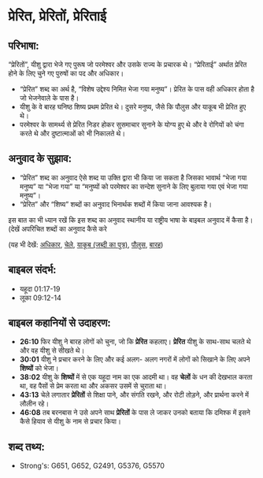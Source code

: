 # प्रेरित, प्रेरितों, प्रेरिताई #

## परिभाषा: ##

“प्रेरितों”, यीशु द्वारा भेजे गए पुरूष जो परमेश्वर और उसके राज्य के प्रचारक थे। “प्रेरिताई” अर्थात प्रेरित होने के लिए चुने गए पुरुषों का पद और अधिकार।

* “प्रेरित” शब्द का अर्थ है, “विशेष उद्देश्य निमित भेजा गया मनुष्य”। प्रेरित के पास वही अधिकार होता है जो भेजनेवाले के पास है।
* यीशु के वे बारह घनिष्ठ शिष्य प्रथम प्रेरित थे। दुसरे मनुष्य, जैसे कि पौलुस और याकूब भी प्रेरित हुए थे।
* परमेश्वर के सामर्थ्य से प्रेरित निडर होकर सुसमाचार सुनाने के योग्य हुए थे और वे रोगियों को चंगा करते थे और दुष्टात्माओं को भी निकालते थे।

## अनुवाद के सुझाव: ##

* “प्रेरित” शब्द का अनुवाद ऐसे शब्द या उक्ति द्वारा भी किया जा सकता है जिसका भावार्थ “भेजा गया मनुष्य” या “भेजा गया” या “मनुष्यों को परमेश्वर का सन्देश सुनाने के लिए बुलाया गया एवं भेजा गया मनुष्य”।
* “प्रेरित” और “शिष्य” शब्दों का अनुवाद भिनार्थक शब्दों में किया जाना आवश्यक है।

इस बात का भी ध्यान रखें कि इस शब्द का अनुवाद स्थानीय या राष्ट्रीय भाषा के बाइबल अनुवाद में कैसा है। (देखें अपरिचित शब्दों का अनुवाद कैसे करे

(यह भी देखें: [अधिकार](../authority.md), [चेले](../disciple.md), [याकूब (जब्दी का पुत्र)](../jamessonofzebedee.md), [पौलुस](../paul.md), [बारह](../thetwelve.md))

## बाइबल संदर्भ: ##

* यहूदा 01:17-19
* लूका 09:12-14

## बाइबल कहानियों से उदाहरण: ##

* __26:10__ फिर यीशु ने बारह लोगों को चुना, जो कि __प्रेरित__ कहलाए। __प्रेरित__ यीशु के साथ-साथ चलते थे और वह यीशु से सीखते थे।
* __30:01__ यीशु ने प्रचार करने के लिए और कई अलग- अलग नगरों में लोगों को सिखाने के लिए अपने __शिष्यों__ को भेजा।
* __38:02__ यीशु के __शिष्यों__ में से एक यहूदा नाम का एक आदमी था। वह __चेलों__ के धन की देखभाल करता था, वह पैसों से प्रेम करता था और अकसर उसमें से चुराता था।
* __43:13__ चेले लगातार __प्रेरितों__ से शिक्षा पाने, और संगति रखने, और रोटी तोड़ने, और प्रार्थना करने में लौलीन रहे।
* __46:08__ तब बरनबास ने उसे अपने साथ __प्रेरितों__ के पास ले जाकर उनको बताया कि दमिश्क में इसने कैसे हियाव से यीशु के नाम से प्रचार किया।

## शब्द तथ्य: ##

* Strong's: G651, G652, G2491, G5376, G5570
